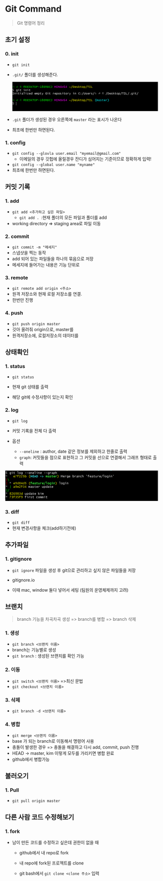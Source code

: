 # Git Command

> Git 명령어 정리





## 초기 설정

### 0. init

- `git init`

- `.git/` 폴더를 생성해준다.

  ![image-20201229151809214](GitCommand.assets/image-20201229151809214.png)

- `.git` 폴더가 생성된 경우 오른쪽에 `master` 라는 표시가 나온다
- 최초에 한번만 하면된다.

### 1. config

- `git config --glovla user.email "myemail@gmail.com" `
  - 이메일의 경우 깃헙에 올릴경우 잔디가 심어지는 기준이므로 정확하게 입력!
- `git config --global user.name "myname"`
- 최초에 한번만 하면된다.





## 커밋 기록

### 1. add

- `git add <추가하고 싶은 파일>`
  - `git add . `:현재 폴더의 모든 파일과 폴더를 add
- working directory => staging area로 파일 이동

### 2. commit

- `git commit -m "메세지"`
- 스냅샷을 찍는 동작
- add 되어 있는 파일들을 하나의 묶음으로 저장
- 메세지에 들어가는 내용은 기능 단위로

### 3. remote 

- `git remote add origin <주소>`
- 원격 저장소와 현재 로컬 저장소를 연결.
- 한번만 진행

### 4. push

- `git push origin master`
- 깃아 올려줘 origin으로, master를
- 원격저장소에, 로컬저장소의 데이터를





## 상태확인

### 1. status

- `git status`

- 현재 git 상태를 출력

- 해당 git에 수정사항이 있는지 확인

### 2. log

- `git log`

- 커밋 기록을 전체 다 출력

- 옵션

  - `--oneline` : author, date 같은 정보를 제외하고 한줄로 출력
  - `graph`: 커밋들을 점으로 표현하고 그 커밋을 선으로 연결해서 그래프 형태로 출력

![image-20201230173950590](GitCommand.assets/image-20201230173950590.png)

### 3. diff

- `git diff`
- 현재 변경사항을 체크(add하기전에)





## 추가파일

### 1. gitignore

- `git ignore` 파일을 생성 후 git으로 관리하고 싶지 않은 파일들을 저장

- gitignore.io
- 이때 mac, window 둘다 넣어서 세팅 (팀원의 운영체제까지 고려)





## 브랜치

> branch 기능을 차곡차곡 생성 => branch를 병합 => branch 삭제

### 1. 생성

- `git branch <브랜치 이름>`
- branch는 기능별로 생성
- `git branch` : 생성된 브랜치를 확인 가능



### 2. 이동

- `git switch <브랜치 이름>` =>최신 문법
- `git checkout <브랜치 이름>`



### 3. 삭제

- `git branch -d <브랜치 이름>`



### 4. 병합

- `git merge <브랜치 이름>`
- base 가 되는 branch로 이동해서 명령어 사용
- 충돌이 발생한 경우 => 충돌을 해결하고 다시 add, commit, push 진행
- HEAD -> master, kim 이렇게 모두를 가리키면 병합 완료
- github에서 병합가능





## 불러오기

### 1. Pull

- `git pull origin master`





## 다른 사람 코드 수정해보기

### 1. fork

- 남이 만든 코드를 수정하고 싶은데 권한이 없을 때

  - github에서 내 repo로 fork

  - 내 repo에 fork된 프로젝트를 clone

  - git bash에서 `git clone <clone 주소>` 입력

    


